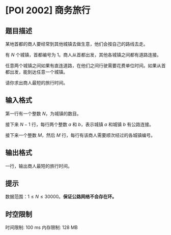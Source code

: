 # [POI 2002] 商务旅行

## 题目描述

某地首都的商人要经常到其他城镇去做生意，他们会按自己的路线去走。

有 $N$ 个城镇，首都编号为 $1$。商人从首都出发，其他各城镇之间都有道路连接。

任意两个城镇之间如果有直连道路，在他们之间行驶需要花费单位时间。如果从首都出发，能到达任意一个城镇。

请你求出商人最短的旅行时间。

## 输入格式

第一行有一个整数 $N$，为城镇的数目。

接下来 $N-1$ 行，每行两个整数 $a$ 和 $b$，表示城镇 $a$ 和城镇 $b$ 有公路连接。

接下来一个整数 $M$，然后 $M$ 行，每行有该商人需要顺次经过的各城镇编号。

## 输出格式

一行，输出商人最短的旅行时间。

## 提示

数据范围：$1 \le N \le 30000$。**保证公路网络不会存在环。**

## 时空限制

时间限制: 100 ms
内存限制: 128 MB
